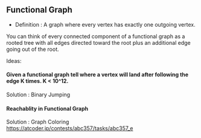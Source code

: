 ## Functional Graph  

* Definition : A graph where every vertex has exactly one outgoing vertex.

You can think of every connected component of a functional graph as a rooted tree with all edges directed toward the root plus an additional edge going out of the root.

Ideas: 

#### Given a functional graph tell where a vertex will land after following the edge K times. K < 10^12. 

Solution : Binary Jumping 

#### Reachablity in Functional Graph

Solution : Graph Coloring 
https://atcoder.jp/contests/abc357/tasks/abc357_e


